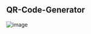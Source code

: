 ## QR-Code-Generator
![image](https://github.com/user-attachments/assets/21c62c97-794c-49ac-9a01-d31bb2b6d054)
